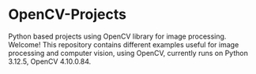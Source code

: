 # OpenCV-Projects
Python based projects using OpenCV library for image processing.
Welcome! This repository contains different examples useful for image processing and computer vision, using OpenCV, currently runs on Python 3.12.5, OpenCV 4.10.0.84.